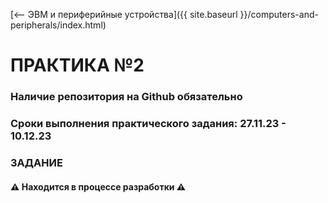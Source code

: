 [⟵ ЭВМ и периферийные устройства]({{ site.baseurl }}/computers-and-peripherals/index.html)

# **ПРАКТИКА №2**

### **Наличие репозитория на Github обязательно**

### **Сроки выполнения практического задания: 27.11.23 - 10.12.23**

### **ЗАДАНИЕ**

#### ⚠️ **Находится в процессе разработки** ⚠️
